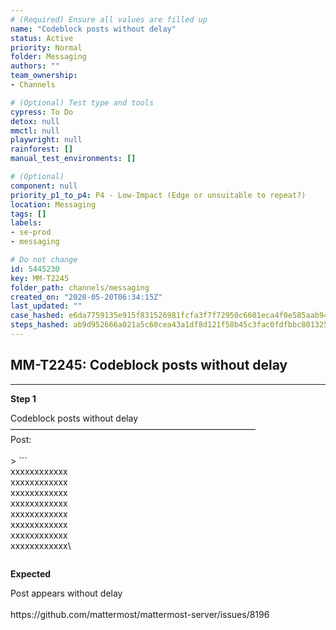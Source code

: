 ```yaml
---
# (Required) Ensure all values are filled up
name: "Codeblock posts without delay"
status: Active
priority: Normal
folder: Messaging
authors: ""
team_ownership: 
- Channels

# (Optional) Test type and tools
cypress: To Do
detox: null
mmctl: null
playwright: null
rainforest: []
manual_test_environments: []

# (Optional)
component: null
priority_p1_to_p4: P4 - Low-Impact (Edge or unsuitable to repeat?)
location: Messaging
tags: []
labels: 
- se-prod
- messaging

# Do not change
id: 5445230
key: MM-T2245
folder_path: channels/messaging
created_on: "2020-05-20T06:34:15Z"
last_updated: ""
case_hashed: e6da7759135e915f831526981fcfa3f7f72950c6601eca4f0e585aab94e9ec4311ded3a81c08cf1f266cc101ff4ed660
steps_hashed: ab9d952666a021a5c60cea43a1df8d121f58b45c3fac0fdfbbc801325fb59311f1342d70776468cfcbc60e6db5be5cfa
---
```


## MM-T2245: Codeblock posts without delay

---

**Step 1**

Codeblock posts without delay\
————————————————————————————\
Post:\
\
\> \`\`\`\
xxxxxxxxxxxx\
xxxxxxxxxxxx\
xxxxxxxxxxxx\
xxxxxxxxxxxx\
xxxxxxxxxxxx\
xxxxxxxxxxxx\
xxxxxxxxxxxx\
xxxxxxxxxxxx\\

```
```

**Expected**

Post appears without delay\
\
https\://github.com/mattermost/mattermost-server/issues/8196
